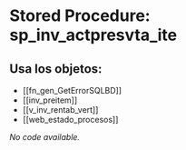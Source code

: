 # Stored Procedure: sp_inv_actpresvta_ite

## Usa los objetos:
- [[fn_gen_GetErrorSQLBD]]
- [[inv_preitem]]
- [[v_inv_rentab_vert]]
- [[web_estado_procesos]]

*No code available.*
